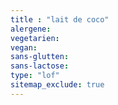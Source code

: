 ```yaml
---
title : "lait de coco"
alergene:
vegetarien:
vegan:
sans-glutten:
sans-lactose:
type: "lof"
sitemap_exclude: true
--- 
```


